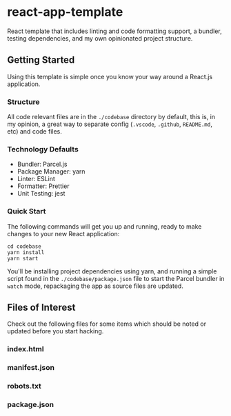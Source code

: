 # react-app-template
React template that includes linting and code formatting support, a bundler, testing dependencies, and my own opinionated project structure.

## Getting Started
Using this template is simple once you know your way around a React.js application.

### Structure
All code relevant files are in the `./codebase` directory by default, this is, in my opinion, a great way to separate config (`.vscode`, `.github`, `README.md`, etc) and code files.

### Technology Defaults
* Bundler: Parcel.js
* Package Manager: yarn
* Linter: ESLint
* Formatter: Prettier
* Unit Testing: jest

### Quick Start
The following commands will get you up and running, ready to make changes to your new React application:

```
cd codebase
yarn install
yarn start
```

You'll be installing project dependencies using yarn, and running a simple script found in the `./codebase/package.json` file to start the Parcel bundler in `watch` mode, repackaging the app as source files are updated.

## Files of Interest
Check out the following files for some items which should be noted or updated before you start hacking.

### index.html

### manifest.json

### robots.txt

### package.json
